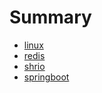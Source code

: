 # Summary

* [linux](README.md)
* [redis](rhiro.md)
* [shrio](redis.md)
* [springboot](springboot.md)

